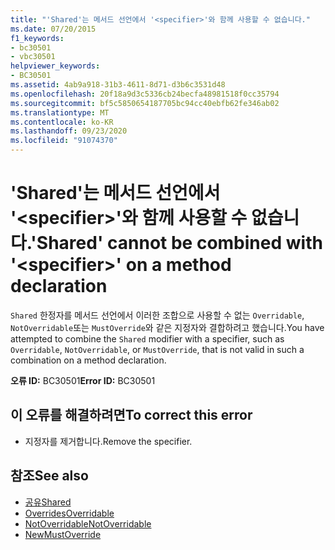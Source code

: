```yaml
---
title: "'Shared'는 메서드 선언에서 '<specifier>'와 함께 사용할 수 없습니다."
ms.date: 07/20/2015
f1_keywords:
- bc30501
- vbc30501
helpviewer_keywords:
- BC30501
ms.assetid: 4ab9a918-31b3-4611-8d71-d3b6c3531d48
ms.openlocfilehash: 20f18a9d3c5336cb24becfa48981518f0cc35794
ms.sourcegitcommit: bf5c5850654187705bc94cc40ebfb62fe346ab02
ms.translationtype: MT
ms.contentlocale: ko-KR
ms.lasthandoff: 09/23/2020
ms.locfileid: "91074370"
---
```

# <a name="shared-cannot-be-combined-with-specifier-on-a-method-declaration"></a><span data-ttu-id="3bef7-102">'Shared'는 메서드 선언에서 '\<specifier>'와 함께 사용할 수 없습니다.</span><span class="sxs-lookup"><span data-stu-id="3bef7-102">'Shared' cannot be combined with '\<specifier>' on a method declaration</span></span>

<span data-ttu-id="3bef7-103">`Shared` 한정자를 메서드 선언에서 이러한 조합으로 사용할 수 없는 `Overridable`, `NotOverridable`또는 `MustOverride`와 같은 지정자와 결합하려고 했습니다.</span><span class="sxs-lookup"><span data-stu-id="3bef7-103">You have attempted to combine the `Shared` modifier with a specifier, such as `Overridable`, `NotOverridable`, or `MustOverride`, that is not valid in such a combination on a method declaration.</span></span>  
  
 <span data-ttu-id="3bef7-104">**오류 ID:** BC30501</span><span class="sxs-lookup"><span data-stu-id="3bef7-104">**Error ID:** BC30501</span></span>  
  
## <a name="to-correct-this-error"></a><span data-ttu-id="3bef7-105">이 오류를 해결하려면</span><span class="sxs-lookup"><span data-stu-id="3bef7-105">To correct this error</span></span>  
  
- <span data-ttu-id="3bef7-106">지정자를 제거합니다.</span><span class="sxs-lookup"><span data-stu-id="3bef7-106">Remove the specifier.</span></span>  
  
## <a name="see-also"></a><span data-ttu-id="3bef7-107">참조</span><span class="sxs-lookup"><span data-stu-id="3bef7-107">See also</span></span>

- [<span data-ttu-id="3bef7-108">공유</span><span class="sxs-lookup"><span data-stu-id="3bef7-108">Shared</span></span>](../language-reference/modifiers/shared.md)
- [<span data-ttu-id="3bef7-109">Overrides</span><span class="sxs-lookup"><span data-stu-id="3bef7-109">Overridable</span></span>](../language-reference/modifiers/overridable.md)
- [<span data-ttu-id="3bef7-110">NotOverridable</span><span class="sxs-lookup"><span data-stu-id="3bef7-110">NotOverridable</span></span>](../language-reference/modifiers/notoverridable.md)
- [<span data-ttu-id="3bef7-111">New</span><span class="sxs-lookup"><span data-stu-id="3bef7-111">MustOverride</span></span>](../language-reference/modifiers/mustoverride.md)
